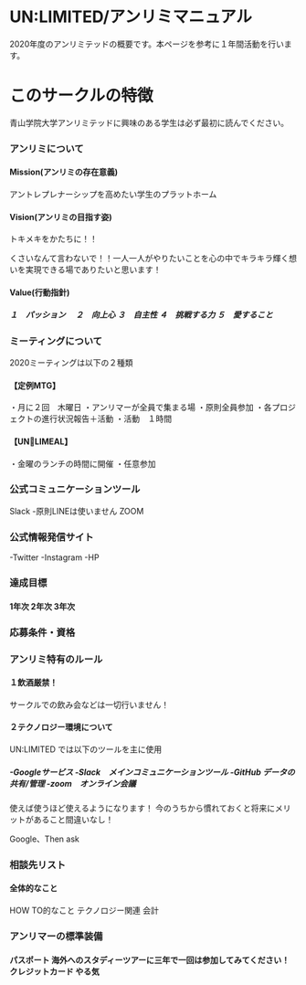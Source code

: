 # UN:LIMITED/アンリミマニュアル

2020年度のアンリミテッドの概要です。本ページを参考に１年間活動を行います。



# このサークルの特徴

青山学院大学アンリミテッドに興味のある学生は必ず最初に読んでください。

<h3>アンリミについて</h3>

<h4>Mission(アンリミの存在意義)</h4>
アントレプレナーシップを高めたい学生のプラットホーム
<h4>Vision(アンリミの目指す姿)</h4>
トキメキをかたちに！！
<p>くさいなんて言わないで！！一人一人がやりたいことを心の中でキラキラ輝く想いを実現できる場でありたいと思います！</p>
<h4>Value(行動指針)</h4>
<h5>
１　パッション　
２　向上心
３　自主性
４　挑戦する力
５　愛すること
</h5>
<h3>ミーティングについて</h3>
2020ミーティングは以下の２種類
<h4>【定例MTG】</h4>
・月に２回　木曜日
・アンリマーが全員で集まる場
・原則全員参加
・各プロジェクトの進行状況報告＋活動
・活動　１時間
<h4>【UN🍴LIMEAL】</h4>
・金曜のランチの時間に開催
・任意参加

<h3>公式コミュニケーションツール</h3>
Slack
-原則LINEは使いません
ZOOM
<h3>公式情報発信サイト</h3>
-Twitter
-Instagram
-HP

<h3>達成目標</h3>
<h4>1年次
2年次
3年次
</h4>
<h3>応募条件・資格</h3>

<h3>アンリミ特有のルール</h3>
<h4>１飲酒厳禁！</h4>
サークルでの飲み会などは一切行いません！
<h4>２テクノロジー環境について</h4>

UN:LIMITED では以下のツールを主に使用
<h5>
-Googleサービス
-Slack　メインコミュニケーションツール
-GitHub データの共有/管理
-zoom　オンライン会議
</h5>
使えば使うほど使えるようになります！
今のうちから慣れておくと将来にメリットがあること間違いなし！

Google、Then ask

<h3>相談先リスト</h3>
<h4>全体的なこと</h4>
HOW TO的なこと
テクノロジー関連
会計

<h3>アンリマーの標準装備</h3>
<h4>パスポート
海外へのスタディーツアーに三年で一回は参加してみてください！
クレジットカード
やる気




